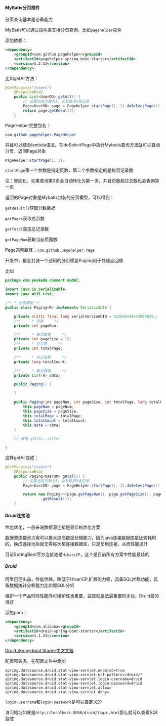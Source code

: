 #### MyBatis分页插件

分页查询基本是必备能力

MyBatis可以通过插件来支持分页查询，比如`pagehelper`插件

添加依赖：

```xml
<dependency>
    <groupId>com.github.pagehelper</groupId>
    <artifactId>pagehelper-spring-boot-starter</artifactId>
    <version>1.2.13</version>
</dependency>
```

比如getAll方法：

```java
@GetMapping("/users")
    @ResponseBody
    public List<UserDO> getAll() {
        // 设置当前页数为1，以及每页3条记录
        Page<UserDO> page = PageHelper.startPage(1, 3).doSelectPage(() -> userDAO.findAll());
        return page.getResult();
    }
```

PageHelper完整包名：

```java
com.github.pagehelper.PageHelper
```

并且可以结合lambda语法，在doSelectPage中执行Mybatis查询方法就可以自动分页，返回Page对象

```java
PageHelper.startPage(1, 3);
```

`startPage`第一个参数是指定页数，第二个参数指定的是每页记录数

注：智能化，如果查询第0页会自动转化为第一页，并且页数超过总数也会查询第一页

返回的Page对象是Mybatis封装的分页模型，可以得到：

`getResult()`获取分数数据

`getPages`获取总页数

`getTotal`获取总记录数

`getPageNum`获取当前页面数

Page完整路径：`com.github.pagehelper.Page`

开发中，都会封装一个通用的分页模型Paging用于处理返回值

比如

```java
package com.youkeda.comment.model;

import java.io.Serializable;
import java.util.List;

/** * 分页模型 */
public class Paging<R> implements Serializable {

    private static final long serialVersionUID = 522660448543880825L;
    /**     * 页数     */
    private int pageNum;

    /**     * 每页数量     */
    private int pageSize = 15;
    /**     * 总页数     */
    private int totalPage;

    /**     * 总记录数     */
    private long totalCount;

    /**     * 集合数据     */
    private List<R> data;

    public Paging() {

    }

    public Paging(int pageNum, int pageSize, int totalPage, long totalCount, List<R> data) {
        this.pageNum = pageNum;
        this.pageSize = pageSize;
        this.totalPage = totalPage;
        this.totalCount = totalCount;
        this.data = data;
    }

    // 省略 getter、setter

}
```

这样getAll变成：

```java
@GetMapping("/users")
    @ResponseBody
    public Paging<UserDO> getAll() {
        // 设置当前页数为1，以及每页3条记录
        Page<UserDO> page = PageHelper.startPage(1, 3).doSelectPage(() -> userDAO.findAll());

        return new Paging<>(page.getPageNum(), page.getPageSize(), page.getPages(), page.getTotal(), page
                .getResult());
    }
```

#### Druid连接池

性能优化，一般来说数据源连接是最佳的优化方案

数据源连接池方案可以极大提高数据处理能力，因为java连接数据库是比较耗时的，换成连接池后就无需每次都连接数据库，只是复用连接，从而性能提升

目前SpringBoot官方连接池是`HikariCP`，这个是目前所有方案中性能最佳的

##### Druid

阿里巴巴出品，性能优越，略低于HikariCP,扩展能力强，具备SQL拦截功能，具备数据统计分析能力比如慢SQL分析

维护一个产品时除性能外可维护性也重要，监控就是法最重要的手段，Druid最的很好

添加pom：

```xml
<dependency>
    <groupId>com.alibaba</groupId>
    <artifactId>druid-spring-boot-starter</artifactId>
    <version>1.1.23</version>
</dependency>
```

[Druid Spring boot Starter中文文档](https://github.com/alibaba/druid/tree/master/druid-spring-boot-starter)

配置项较多，在配置文件中添加

```
spring.datasource.druid.stat-view-servlet.enabled=true
spring.datasource.druid.stat-view-servlet.url-pattern=/druid/*
spring.datasource.druid.stat-view-servlet.login-username=druid
spring.datasource.druid.stat-view-servlet.login-password=druid
spring.datasource.druid.stat-view-servlet.allow=
spring.datasource.druid.stat-view-servlet.deny=
```

`login-username`和`login-password`是可以自定义的

访问地址如果是`http://localhost:8080/druid/login.html`那么就可以查看SQL监控
